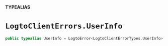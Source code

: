 **TYPEALIAS**

# `LogtoClientErrors.UserInfo`

```swift
public typealias UserInfo = LogtoError<LogtoClientErrorTypes.UserInfo>
```
